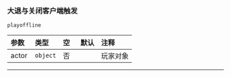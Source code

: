 ### 大退与关闭客户端触发

`playoffline`

| 参数  | 类型     | 空   | 默认 | 注释     |
| :---- | :------- | :--- | :--- | :------- |
| actor | `object` | 否   |      | 玩家对象 |
------------


